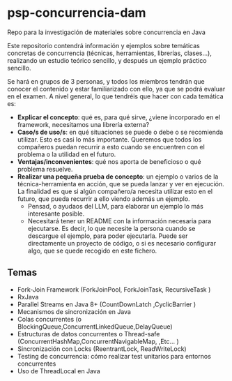 # psp-concurrencia-dam
Repo para la investigación de materiales sobre concurrencia en Java

Este repositorio contendrá información y ejemplos sobre temáticas concretas de concurrencia (técnicas, herramientas, librerías, clases…), realizando un estudio teórico sencillo, y después un ejemplo práctico sencillo.

Se hará en grupos de 3 personas, y todos los miembros tendrán que conocer el contenido y estar familiarizado con ello, ya que se podrá evaluar en el examen.
A nivel general, lo que tendréis que hacer con cada temática es:
<ul>
  <li><strong>Explicar el concepto</strong>: qué es, para qué sirve, ¿viene incorporado en el framework, necesitamos una librería externa? </li>
<li><strong>Caso/s de uso/s</strong>: en qué situaciones se puede o debe o se recomienda utilizar. Esto es casi lo más importante. Queremos que todos los compañeros puedan recurrir a esto cuando se encuentren con el problema o la utilidad en el futuro. </li>
  <li><strong>Ventajas/inconvenientes</strong>: qué nos aporta de beneficioso o qué problema resuelve.</li>
  <li><strong>Realizar una pequeña prueba de concepto</strong>: un ejemplo o varios de la técnica-herramienta en acción, que se pueda lanzar y ver en ejecución. La finalidad es que si algún compañero/a necesita utilizar esto en el futuro, que pueda recurrir a ello viendo además un ejemplo.
    <ul>
      <li>Pensad, o ayudaos del LLM, para elaborar un ejemplo lo más interesante posible.</li>
      <li>Necesitará tener un README con la información necesaria para ejecutarse. Es decir, lo que necesite la persona cuando se descargue el ejemplo, para poder ejecutarla. Puede ser directamente un proyecto de código, o si es necesario configurar algo, que se quede recogido en este fichero.</li>
    </ul>
  </li>
</ul>

<h2>Temas</h2>

<ul>

  <li>Fork-Join Framework (ForkJoinPool, ForkJoinTask,   RecursiveTask
)</li>
   <li>RxJava</li>
    <li>Parallel Streams en Java 8+ (CountDownLatch
,CyclicBarrier
)</li>
     <li> Mecanismos de sincronización en Java</li>
      <li>Colas concurrentes (o	BlockingQueue,ConcurrentLinkedQueue,DelayQueue)</li>
       <li>Estructuras de datos concurrentes o Thread-safe (ConcurrentHashMap,ConcurrentNavigableMap, ,Etc…
)</li>
        <li>Sincronización con Locks (ReentrantLock, ReadWriteLock)
</li>
         <li>Testing de concurrencia: cómo realizar test unitarios para entornos concurrentes</li>
         <li>Uso de ThreadLocal en Java</li>
</ul>

